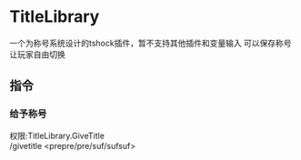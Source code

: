 # TitleLibrary
一个为称号系统设计的tshock插件，暂不支持其他插件和变量输入
可以保存称号让玩家自由切换
## 指令
### 给予称号
权限:TitleLibrary.GiveTitle  
/givetitle <name> <prepre/pre/suf/sufsuf> <title>或/gt  
给予玩家前前缀/前缀/后缀/后后缀并保存到配置中
### 切换称号
权限:TitleLibrary.ChangeTitle  
/changetitle <prepre/pre/suf/sufsuf> <num/list>或/ct  
来应用自己的前前缀/前缀/后缀/后后缀，如果参数是0则清空，如果参数是list则查看拥有的前前缀/前缀/后缀/后后缀
